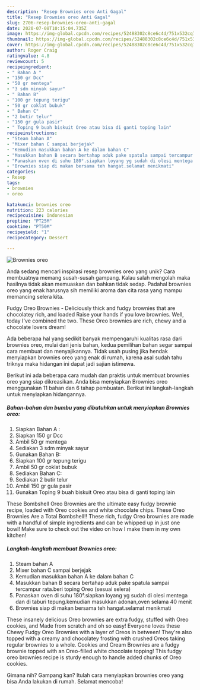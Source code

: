 ```yaml
---
description: "Resep Brownies oreo Anti Gagal"
title: "Resep Brownies oreo Anti Gagal"
slug: 2706-resep-brownies-oreo-anti-gagal
date: 2020-07-08T10:15:04.735Z
image: https://img-global.cpcdn.com/recipes/52488302c8ce6c4d/751x532cq70/brownies-oreo-foto-resep-utama.jpg
thumbnail: https://img-global.cpcdn.com/recipes/52488302c8ce6c4d/751x532cq70/brownies-oreo-foto-resep-utama.jpg
cover: https://img-global.cpcdn.com/recipes/52488302c8ce6c4d/751x532cq70/brownies-oreo-foto-resep-utama.jpg
author: Roger Craig
ratingvalue: 4.8
reviewcount: 5
recipeingredient:
- " Bahan A "
- "150 gr Dcc"
- "50 gr mentega"
- "3 sdm minyak sayur"
- " Bahan B"
- "100 gr tepung terigu"
- "50 gr coklat bubuk"
- " Bahan C"
- "2 butir telur"
- "150 gr gula pasir"
- " Toping 9 buah biskuit Oreo atau bisa di ganti toping lain"
recipeinstructions:
- "Steam bahan A"
- "Mixer bahan C sampai berjejak"
- "Kemudian masukkan bahan A ke dalam bahan C"
- "Masukkan bahan B secara bertahap aduk pake spatula sampai tercampur rata.beri toping Oreo (sesuai selera)"
- "Panaskan oven di suhu 180°.siapkan loyang yg sudah di olesi mentega dan di taburi tepung.kemudian masukkan adonan,oven selama 40 menit"
- "Brownies siap di makan bersama teh hangat.selamat menikmati"
categories:
- Resep
tags:
- brownies
- oreo

katakunci: brownies oreo 
nutrition: 223 calories
recipecuisine: Indonesian
preptime: "PT25M"
cooktime: "PT50M"
recipeyield: "1"
recipecategory: Dessert

---
```



![Brownies oreo](https://img-global.cpcdn.com/recipes/52488302c8ce6c4d/751x532cq70/brownies-oreo-foto-resep-utama.jpg)

Anda sedang mencari inspirasi resep brownies oreo yang unik? Cara membuatnya memang susah-susah gampang. Kalau salah mengolah maka hasilnya tidak akan memuaskan dan bahkan tidak sedap. Padahal brownies oreo yang enak harusnya sih memiliki aroma dan cita rasa yang mampu memancing selera kita.

Fudgy Oreo Brownies - Deliciously thick and fudgy brownies that are chocolatey rich, and loaded Raise your hands if you love brownies. Well, today I&#39;ve combined the two. These Oreo brownies are rich, chewy and a chocolate lovers dream!

Ada beberapa hal yang sedikit banyak mempengaruhi kualitas rasa dari brownies oreo, mulai dari jenis bahan, kedua pemilihan bahan segar sampai cara membuat dan menyajikannya. Tidak usah pusing jika hendak menyiapkan brownies oreo yang enak di rumah, karena asal sudah tahu triknya maka hidangan ini dapat jadi sajian istimewa.


Berikut ini ada beberapa cara mudah dan praktis untuk membuat brownies oreo yang siap dikreasikan. Anda bisa menyiapkan Brownies oreo menggunakan 11 bahan dan 6 tahap pembuatan. Berikut ini langkah-langkah untuk menyiapkan hidangannya.

<!--inarticleads1-->

##### Bahan-bahan dan bumbu yang dibutuhkan untuk menyiapkan Brownies oreo:

1. Siapkan  Bahan A :
1. Siapkan 150 gr Dcc
1. Ambil 50 gr mentega
1. Sediakan 3 sdm minyak sayur
1. Gunakan  Bahan B:
1. Siapkan 100 gr tepung terigu
1. Ambil 50 gr coklat bubuk
1. Sediakan  Bahan C:
1. Sediakan 2 butir telur
1. Ambil 150 gr gula pasir
1. Gunakan  Toping 9 buah biskuit Oreo atau bisa di ganti toping lain


These Bombshell Oreo Brownies are the ultimate easy fudgy brownie recipe, loaded with Oreo cookies and white chocolate chips. These Oreo Brownies Are a Total Bombshell!! These rich, fudgy Oreo brownies are made with a handful of simple ingredients and can be whipped up in just one bowl! Make sure to check out the video on how I make them in my own kitchen! 

<!--inarticleads2-->

##### Langkah-langkah membuat Brownies oreo:

1. Steam bahan A
1. Mixer bahan C sampai berjejak
1. Kemudian masukkan bahan A ke dalam bahan C
1. Masukkan bahan B secara bertahap aduk pake spatula sampai tercampur rata.beri toping Oreo (sesuai selera)
1. Panaskan oven di suhu 180°.siapkan loyang yg sudah di olesi mentega dan di taburi tepung.kemudian masukkan adonan,oven selama 40 menit
1. Brownies siap di makan bersama teh hangat.selamat menikmati


These insanely delicious Oreo brownies are extra fudgy, stuffed with Oreo cookies, and Made from scratch and oh so easy! Everyone loves these Chewy Fudgy Oreo Brownies with a layer of Oreos in between! They&#39;re also topped with a creamy and chocolatey frosting with crushed Oreos taking regular brownies to a whole. Cookies and Cream Brownies are a fudgy brownie topped with an Oreo-filled white chocolate topping! This fudgy oreo brownies recipe is sturdy enough to handle added chunks of Oreo cookies. 

Gimana nih? Gampang kan? Itulah cara menyiapkan brownies oreo yang bisa Anda lakukan di rumah. Selamat mencoba!
